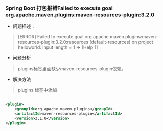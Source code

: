 ### Spring Boot 打包报错Failed to execute goal org.apache.maven.plugins:maven-resources-plugin:3.2.0

* 问题描述：

> [ERROR] Failed to execute goal org.apache.maven.plugins:maven-resources-plugin:3.2.0:resources (default-resources) on project helloworld: Input length = 1 -> [Help 1]

* 问题分析

> plugins标签里面缺少maven-resources-plugin依赖。

* 解决方法

> plugins 标签中添加

```xml

<plugin>
    <groupId>org.apache.maven.plugins</groupId>
    <artifactId>maven-resources-plugin</artifactId>
    <version>3.1.0</version>
</plugin>
```